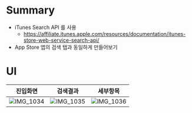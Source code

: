 # Summary
- iTunes Search API 를 사용
  - https://affiliate.itunes.apple.com/resources/documentation/itunes-store-web-service-search-api/
- App Store 앱의 검색 탭과 동일하게 만들어보기


# UI
진입화면|검색결과|세부항목
---|---|---
![IMG_1034](https://user-images.githubusercontent.com/30424849/159035573-2ca5df7d-9c43-41f9-b87b-9aa9d216eaf0.PNG)|![IMG_1035](https://user-images.githubusercontent.com/30424849/159035644-8a594fce-b2ce-4417-a558-9472773ebb01.PNG)|![IMG_1036](https://user-images.githubusercontent.com/30424849/159035684-7eb23c49-1198-4673-a1b2-8f9b2a43dce7.PNG)
